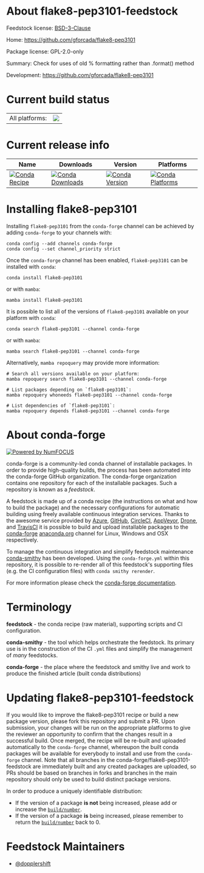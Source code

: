 About flake8-pep3101-feedstock
==============================

Feedstock license: [BSD-3-Clause](https://github.com/conda-forge/flake8-pep3101-feedstock/blob/main/LICENSE.txt)

Home: https://github.com/gforcada/flake8-pep3101

Package license: GPL-2.0-only

Summary: Check for uses of old % formatting rather than .format() method

Development: https://github.com/gforcada/flake8-pep3101

Current build status
====================


<table><tr><td>All platforms:</td>
    <td>
      <a href="https://dev.azure.com/conda-forge/feedstock-builds/_build/latest?definitionId=2925&branchName=main">
        <img src="https://dev.azure.com/conda-forge/feedstock-builds/_apis/build/status/flake8-pep3101-feedstock?branchName=main">
      </a>
    </td>
  </tr>
</table>

Current release info
====================

| Name | Downloads | Version | Platforms |
| --- | --- | --- | --- |
| [![Conda Recipe](https://img.shields.io/badge/recipe-flake8--pep3101-green.svg)](https://anaconda.org/conda-forge/flake8-pep3101) | [![Conda Downloads](https://img.shields.io/conda/dn/conda-forge/flake8-pep3101.svg)](https://anaconda.org/conda-forge/flake8-pep3101) | [![Conda Version](https://img.shields.io/conda/vn/conda-forge/flake8-pep3101.svg)](https://anaconda.org/conda-forge/flake8-pep3101) | [![Conda Platforms](https://img.shields.io/conda/pn/conda-forge/flake8-pep3101.svg)](https://anaconda.org/conda-forge/flake8-pep3101) |

Installing flake8-pep3101
=========================

Installing `flake8-pep3101` from the `conda-forge` channel can be achieved by adding `conda-forge` to your channels with:

```
conda config --add channels conda-forge
conda config --set channel_priority strict
```

Once the `conda-forge` channel has been enabled, `flake8-pep3101` can be installed with `conda`:

```
conda install flake8-pep3101
```

or with `mamba`:

```
mamba install flake8-pep3101
```

It is possible to list all of the versions of `flake8-pep3101` available on your platform with `conda`:

```
conda search flake8-pep3101 --channel conda-forge
```

or with `mamba`:

```
mamba search flake8-pep3101 --channel conda-forge
```

Alternatively, `mamba repoquery` may provide more information:

```
# Search all versions available on your platform:
mamba repoquery search flake8-pep3101 --channel conda-forge

# List packages depending on `flake8-pep3101`:
mamba repoquery whoneeds flake8-pep3101 --channel conda-forge

# List dependencies of `flake8-pep3101`:
mamba repoquery depends flake8-pep3101 --channel conda-forge
```


About conda-forge
=================

[![Powered by
NumFOCUS](https://img.shields.io/badge/powered%20by-NumFOCUS-orange.svg?style=flat&colorA=E1523D&colorB=007D8A)](https://numfocus.org)

conda-forge is a community-led conda channel of installable packages.
In order to provide high-quality builds, the process has been automated into the
conda-forge GitHub organization. The conda-forge organization contains one repository
for each of the installable packages. Such a repository is known as a *feedstock*.

A feedstock is made up of a conda recipe (the instructions on what and how to build
the package) and the necessary configurations for automatic building using freely
available continuous integration services. Thanks to the awesome service provided by
[Azure](https://azure.microsoft.com/en-us/services/devops/), [GitHub](https://github.com/),
[CircleCI](https://circleci.com/), [AppVeyor](https://www.appveyor.com/),
[Drone](https://cloud.drone.io/welcome), and [TravisCI](https://travis-ci.com/)
it is possible to build and upload installable packages to the
[conda-forge](https://anaconda.org/conda-forge) [anaconda.org](https://anaconda.org/)
channel for Linux, Windows and OSX respectively.

To manage the continuous integration and simplify feedstock maintenance
[conda-smithy](https://github.com/conda-forge/conda-smithy) has been developed.
Using the ``conda-forge.yml`` within this repository, it is possible to re-render all of
this feedstock's supporting files (e.g. the CI configuration files) with ``conda smithy rerender``.

For more information please check the [conda-forge documentation](https://conda-forge.org/docs/).

Terminology
===========

**feedstock** - the conda recipe (raw material), supporting scripts and CI configuration.

**conda-smithy** - the tool which helps orchestrate the feedstock.
                   Its primary use is in the construction of the CI ``.yml`` files
                   and simplify the management of *many* feedstocks.

**conda-forge** - the place where the feedstock and smithy live and work to
                  produce the finished article (built conda distributions)


Updating flake8-pep3101-feedstock
=================================

If you would like to improve the flake8-pep3101 recipe or build a new
package version, please fork this repository and submit a PR. Upon submission,
your changes will be run on the appropriate platforms to give the reviewer an
opportunity to confirm that the changes result in a successful build. Once
merged, the recipe will be re-built and uploaded automatically to the
`conda-forge` channel, whereupon the built conda packages will be available for
everybody to install and use from the `conda-forge` channel.
Note that all branches in the conda-forge/flake8-pep3101-feedstock are
immediately built and any created packages are uploaded, so PRs should be based
on branches in forks and branches in the main repository should only be used to
build distinct package versions.

In order to produce a uniquely identifiable distribution:
 * If the version of a package **is not** being increased, please add or increase
   the [``build/number``](https://docs.conda.io/projects/conda-build/en/latest/resources/define-metadata.html#build-number-and-string).
 * If the version of a package **is** being increased, please remember to return
   the [``build/number``](https://docs.conda.io/projects/conda-build/en/latest/resources/define-metadata.html#build-number-and-string)
   back to 0.

Feedstock Maintainers
=====================

* [@dopplershift](https://github.com/dopplershift/)


